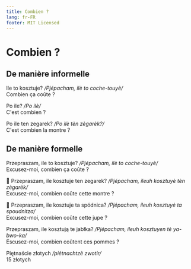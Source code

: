 ```yaml
---
title: Combien ?
lang: fr-FR
footer: MIT Licensed
---
```


# Combien ?

## De manière informelle

Ile to kosztuje? */Pjépacham, ilè to coche-touyè/*  
Combien ça coûte ?

Po ile? */Po ilè/*  
C'est combien ?

Po ile ten zegarek? */Po ilè tèn zègarèk?/*  
C'est combien la montre ?

## De manière formelle

Przepraszam, ile to kosztuje? */Pjépacham, ilè to coche-touyè/*  
Excusez-moi, combien ça coûte ?

:man: Przepraszam, ile kosztuje ten zegarek? */Pjépacham, ileuh kosztuyè tèn zègarèk/*  
Excusez-moi, combien coûte cette montre ?

:woman: Przepraszam, ile kosztuje ta spódnica? */Pjépacham, ileuh kosztuyè ta spoudnitza/*  
Excusez-moi, combien coûte cette jupe ?

Przepraszam, ile kosztują te jabłka? */Pjépacham, ileuh kosztuyen tè ya-bwo-ka/*  
Escusez-moi, combien coûtent ces pommes ?

Piętnaście złotych */piètnachtzè zwotir/*  
15 złotych